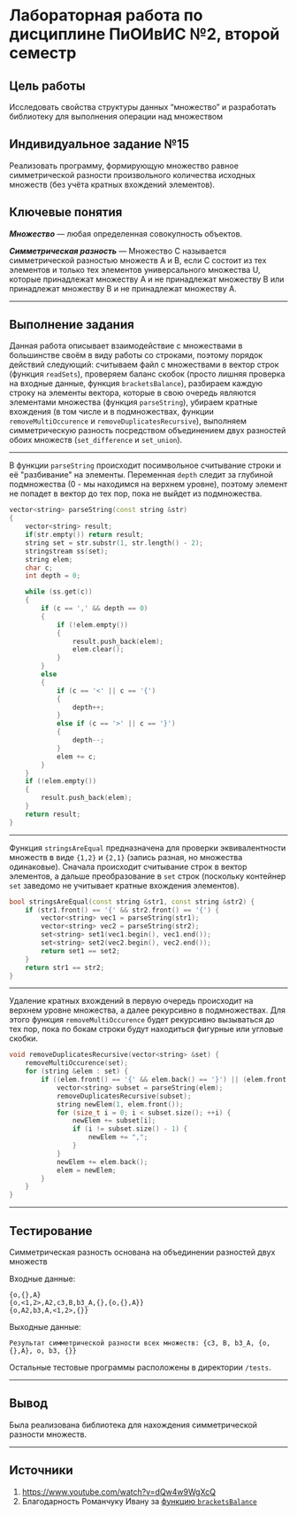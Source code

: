 # Лабораторная работа по дисциплине ПиОИвИС №2, второй семестр

## Цель работы

Исследовать свойства структуры данных “множество” и разработать библиотеку для выполнения операции над множеством

## Индивидуальное задание №15
Реализовать программу, формирующую множество равное симметрической разности произвольного количества исходных множеств (без учёта кратных вхождений элементов).
## Ключевые понятия

***Множество*** — любая определенная совокупность объектов.

***Симметрическая разность*** — Множество C называется симметрической разностью множеств A и B, если C состоит из тех элементов и только тех элементов универсального множества U, которые принадлежат множеству A и не принадлежат множеству B или принадлежат множеству B и не принадлежат множеству A.

---

## Выполнение задания

Данная работа описывает взаимодействие с множествами в большинстве своём в виду работы со строками, поэтому порядок действий следующий: считываем файл с множествами в вектор строк (функция `readSets`), проверяем баланс скобок (просто лишняя проверка на входные данные, функция `bracketsBalance`), разбираем каждую строку на элементы вектора, которые в свою очередь являются элементами множества (функция `parseString`), убираем кратные вхождения (в том числе и в подмножествах, функции `removeMultiOccurence` и `removeDuplicatesRecursive`), выполняем симметрическую разность посредством объединением двух разностей обоих множеств (`set_difference` и `set_union`).

---
В функции `parseString` происходит посимвольное считывание строки и её "разбивание" на элементы. Переменная `depth` следит за глубиной подмножества (0 - мы находимся на верхнем уровне), поэтому элемент не попадет в вектор до тех пор, пока не выйдет из подмножества.
```cpp
vector<string> parseString(const string &str)
{
    vector<string> result;
    if(str.empty()) return result;
    string set = str.substr(1, str.length() - 2);
    stringstream ss(set);
    string elem;
    char c;
    int depth = 0;

    while (ss.get(c))
    {
        if (c == ',' && depth == 0)
        {
            if (!elem.empty())
            {   
                result.push_back(elem);
                elem.clear();
            }
        }
        else
        {
            if (c == '<' || c == '{')
            {
                depth++;
            }
            else if (c == '>' || c == '}')
            {
                depth--;
            }
            elem += c;
        }
    }
    if (!elem.empty())
    {
        result.push_back(elem);
    }
    return result;
}
```

---

Функция `stringsAreEqual` предназначена для проверки эквивалентности множеств в виде `{1,2}` и `{2,1}` (запись разная, но множества одинаковые). Сначала происходит считывание строк в вектор элементов, а дальше преобразование в `set` строк (поскольку контейнер `set` заведомо не учитывает кратные вхождения элементов).

```cpp
bool stringsAreEqual(const string &str1, const string &str2) {
    if (str1.front() == '{' && str2.front() == '{') {
        vector<string> vec1 = parseString(str1);
        vector<string> vec2 = parseString(str2);
        set<string> set1(vec1.begin(), vec1.end());
        set<string> set2(vec2.begin(), vec2.end());
        return set1 == set2;
    }
    return str1 == str2;
}
```

---

Удаление кратных вхождений в первую очередь происходит на верхнем уровне множества, а далее рекурсивно в подмножествах. Для этого функция `removeMultiOccurence` будет рекурсивно вызываться до тех пор, пока по бокам строки будут находиться фигурные или угловые скобки.
```cpp
void removeDuplicatesRecursive(vector<string> &set) {
    removeMultiOccurence(set);
    for (string &elem : set) {
        if ((elem.front() == '{' && elem.back() == '}') || (elem.front() == '<' && elem.back() == '>')) {
            vector<string> subset = parseString(elem);
            removeDuplicatesRecursive(subset);
            string newElem(1, elem.front());
            for (size_t i = 0; i < subset.size(); ++i) {
                newElem += subset[i];
                if (i != subset.size() - 1) {
                    newElem += ",";
                }
            }
            newElem += elem.back();
            elem = newElem;
        }
    }  
}
```

---

## Тестирование
Симметрическая разность основана на объединении разностей двух множеств

Входные данные:
```
{o,{},A}
{o,<1,2>,A2,c3,B,b3_A,{},{o,{},A}}
{o,A2,b3,A,<1,2>,{}}
```

Выходные данные:
```
Результат симметрической разности всех множеств: {c3, B, b3_A, {o,{},A}, o, b3, {}}
```


Остальные тестовые программы расположены в директории `/tests`.

---

## Вывод
Была реализована библиотека для нахождения симметрической разности множеств.

---

## Источники
1. https://www.youtube.com/watch?v=dQw4w9WgXcQ
2. Благодарность Романчуку Ивану за [функцию `bracketsBalance`](https://github.com/iis-32170x/RPIIS/blob/%D0%A0%D0%BE%D0%BC%D0%B0%D0%BD%D1%87%D1%83%D0%BA_%D0%98/sem2/lab2/intersection.cpp#L5-L23
)
